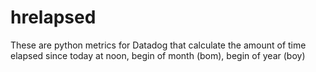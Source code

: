 # hrelapsed
These are python metrics for Datadog that calculate the amount of time elapsed since today at noon, begin of month (bom), begin of year (boy)
